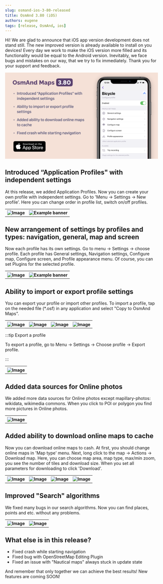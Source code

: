 ```yaml
---
slug: osmand-ios-3-80-released
title: OsmAnd 3.80 (iOS)
authors: eugene
tags: [release, OsmAnd, ios]
---
```


Hi!
We are glad to announce that iOS app version development does not stand still.
The new improved version is already available to install on you devices!
Every day we work to make the iOS version more filled and its functionality would be equal to the Android version. Inevitably, we face  bugs and mistakes on our way, that we try to fix immediately.
Thank you for your support and feedback.

![OsmAnd iOS 3.80](./iOS3-8.png)

<!--truncate-->


## Introduced “Application Profiles" with independent settings

At this release, we added Application Profiles. Now you can create your own profile with independent settings.
Go to 'Menu -> Settings -> New profile'. Here you can change order in profile list, switch on/off profiles.

<table>
  <tr>
    <th><img src={require('./1.jpg').default} alt="Image"/></th>
    <th><img src={require('./2.jpg').default} alt="Example banner"/></th>
  </tr>
</table> 



## New arrangement of settings by profiles and types: navigation, general, map and screen

Now each profile has its own settings. Go to menu -> Settings -> сhoose profile.
Each profile has General settings, Navigation settings, Configure map, Configure screen, and Profile appearance menu.
Of course, you can set Plugins for the selected profile.

<table>
  <tr>
    <th><img src={require('./3.jpg').default} alt="Image"/></th>
    <th><img src={require('./4.jpg').default} alt="Example banner"/></th>
  </tr>
</table> 


## Ability to import or export profile settings

You can export your profile or import other profiles.
To import a profile, tap on the needed file (*.osf) in any application and select "Copy to OsmAnd Maps".

<table>
  <tr>
    <th><img src={require('./5.jpg').default} alt="Image"/></th>
    <th><img src={require('./6.jpg').default} alt="Image"/></th>
    <th><img src={require('./7.jpg').default} alt="Image"/></th>
    <th><img src={require('./9.jpg').default} alt="Image"/></th>
  </tr>
</table> 

:::tip Export a profile

To export a profile, go to Menu -> Settings -> Choose profile -> Export profile.

:::


<table>
  <tr>
    <th><img src={require('./10.png').default} width="200px" height="auto" alt="Image"/></th>
  </tr>
</table>


## Added data sources for Online photos
We added more data sources for Online photos except mapillary-photos: wikidata, wikimedia commons. When you click to POI or polygon you find more pictures in Online photos.

<table>
  <tr>
    <th><img src={require('./17.jpg').default} width="200px" height="auto" alt="Image"/></th>
  </tr>
</table> 


## Added ability to download online maps to cache
Now you can download online maps to cash.
At first, you should change online maps in 'Map type' menu. Next, long click to the map -> Actions -> Download map. Here, you can choose map area, map type, max/min zoom, you see the number of tiles and download size. When you set all parameters for downloading to click 'Download'.

<table>
  <tr>
    <th><img src={require('./13.jpg').default} alt="Image"/></th>
    <th><img src={require('./14.jpg').default} alt="Image"/></th>
    <th><img src={require('./15.jpg').default} alt="Image"/></th>
    <th><img src={require('./16.jpg').default} alt="Image"/></th>
  </tr>
</table> 


## Improved "Search" algorithms
We fixed many bugs in our search algorithms. Now you can find places, points and etc. without any problems.

<table>
  <tr>
    <th><img src={require('./11.jpg').default} alt="Image"/></th>
    <th><img src={require('./12.jpg').default} alt="Image"/></th>
  </tr>
</table> 


## What else is in this release?
* Fixed crash while starting navigation
* Fixed bug with OpenStreetMap Editing Plugin
* Fixed an issue with "Nautical maps" always stuck in update state

And remember that only together we can achieve the best results!
New features are coming SOON!

